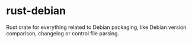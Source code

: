 # rust-debian
Rust crate for everything related to Debian packaging, like Debian version comparison, changelog or control file parsing.
